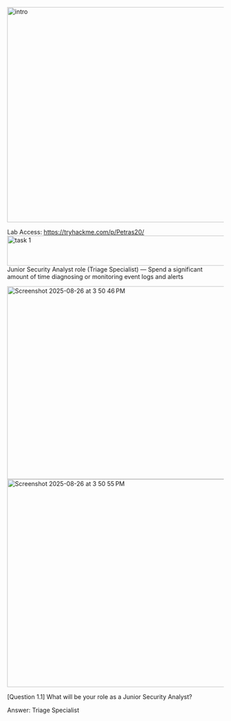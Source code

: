 <img width="709" height="501" alt="intro" src="https://github.com/user-attachments/assets/30abaeec-d81d-4043-8343-e85df70dc56b" />

Lab Access: https://tryhackme.com/p/Petras20/
<img width="676" height="70" alt="task 1" src="https://github.com/user-attachments/assets/b5673e2f-d765-4ea0-845e-6d4fb45194bb" />
Junior Security Analyst role (Triage Specialist) — Spend a significant amount of time diagnosing or monitoring event logs and alerts

<img width="669" height="449" alt="Screenshot 2025-08-26 at 3 50 46 PM" src="https://github.com/user-attachments/assets/4ee64257-be01-40e5-9bf9-20d9e1250297" />
<img width="700" height="484" alt="Screenshot 2025-08-26 at 3 50 55 PM" src="https://github.com/user-attachments/assets/c9f30265-7b4a-43c9-b460-a2ca9aa32ca3" />

[Question 1.1] What will be your role as a Junior Security Analyst?

Answer: Triage Specialist
 
